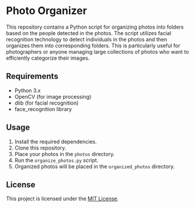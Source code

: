# Photo Organizer

This repository contains a Python script for organizing photos into folders based on the people detected in the photos. The script utilizes facial recognition technology to detect individuals in the photos and then organizes them into corresponding folders. This is particularly useful for photographers or anyone managing large collections of photos who want to efficiently categorize their images.

## Requirements

- Python 3.x
- OpenCV (for image processing)
- dlib (for facial recognition)
- face_recognition library

## Usage

1. Install the required dependencies.
2. Clone this repository.
3. Place your photos in the `photos` directory.
4. Run the `organize_photos.py` script.
5. Organized photos will be placed in the `organized_photos` directory.

## License

This project is licensed under the [MIT License](LICENSE).